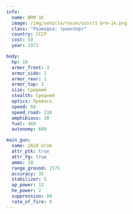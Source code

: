 ```yaml
---
info:
  name: BRM-1K
  image: /img/vehicle/recon/ussr/1_brm-1k.png
  class: "Разведка: транспорт"
  country: СССР
  cost: 50
  year: 1973

body:
  hp: 10
  armor_front: 3
  armor_side: 1
  armor_rear: 1
  armor_top: 1
  size: Средний
  stealth: Средний
  optics: Превосх.
  speed: 60
  speed_road: 110
  amphibious: 30
  fuel: 460
  autonomy: 600

main_gun:
  name: 2A28 Grom
  attr_ptk: true
  attr_fg: true
  ammo: 20
  range_ground: 1575
  accuracy: 35
  stabilizer: 5
  ap_power: 12
  he_power: 2
  suppression: 84
  rate_of_fire: 9
---
```

